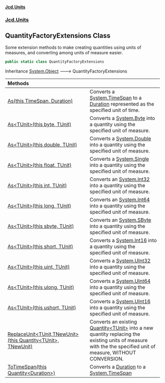 #### [Jcd.Units](index.md 'index')

### [Jcd.Units](Jcd.Units.md 'Jcd.Units')

## QuantityFactoryExtensions Class

Some extension methods to make creating quantities using units of measures,
and converting among units of measure easier.

```csharp
public static class QuantityFactoryExtensions
```

Inheritance [System.Object](https://docs.microsoft.com/en-us/dotnet/api/System.Object 'System.Object') &#129106; QuantityFactoryExtensions

| Methods                                                                                                                                                                                                                                                |                                                                                                                                                                                                                      |
|:-------------------------------------------------------------------------------------------------------------------------------------------------------------------------------------------------------------------------------------------------------|:---------------------------------------------------------------------------------------------------------------------------------------------------------------------------------------------------------------------|
| [As(this TimeSpan, Duration)](QuantityFactoryExtensions.As.t8noLjGnhz07ulPENWLKNw.md 'Jcd.Units.QuantityFactoryExtensions.As(this TimeSpan, Jcd.Units.UnitTypes.Duration)')                                                                            | Converts a [System.TimeSpan](https://docs.microsoft.com/en-us/dotnet/api/System.TimeSpan 'System.TimeSpan') to a [Duration](Duration.md 'Jcd.Units.UnitTypes.Duration') represented as the specified unit of time.   |
| [As&lt;TUnit&gt;(this byte, TUnit)](QuantityFactoryExtensions.As.cbsXG+p4yp9fYuBQ+3CdTA.md 'Jcd.Units.QuantityFactoryExtensions.As<TUnit>(this byte, TUnit)')                                                                                          | Converts a [System.Byte](https://docs.microsoft.com/en-us/dotnet/api/System.Byte 'System.Byte') into a quantity using the specified unit of measure.                                                                 |
| [As&lt;TUnit&gt;(this double, TUnit)](QuantityFactoryExtensions.As.DQzUnlZTTS9XKS2YzB22WQ.md 'Jcd.Units.QuantityFactoryExtensions.As<TUnit>(this double, TUnit)')                                                                                      | Converts a [System.Double](https://docs.microsoft.com/en-us/dotnet/api/System.Double 'System.Double') into a quantity using the specified unit of measure.                                                           |
| [As&lt;TUnit&gt;(this float, TUnit)](QuantityFactoryExtensions.As.JBK1UxfjNQAtmtFQ1+tC1g.md 'Jcd.Units.QuantityFactoryExtensions.As<TUnit>(this float, TUnit)')                                                                                        | Converts a [System.Single](https://docs.microsoft.com/en-us/dotnet/api/System.Single 'System.Single') into a quantity using the specified unit of measure.                                                           |
| [As&lt;TUnit&gt;(this int, TUnit)](QuantityFactoryExtensions.As.N4DvEeK32Ve7qz6N6B8DbQ.md 'Jcd.Units.QuantityFactoryExtensions.As<TUnit>(this int, TUnit)')                                                                                            | Converts an [System.Int32](https://docs.microsoft.com/en-us/dotnet/api/System.Int32 'System.Int32') into a quantity using the specified unit of measure.                                                             |
| [As&lt;TUnit&gt;(this long, TUnit)](QuantityFactoryExtensions.As.ELDiTYxK2pIqybcniIQHxw.md 'Jcd.Units.QuantityFactoryExtensions.As<TUnit>(this long, TUnit)')                                                                                          | Converts an [System.Int64](https://docs.microsoft.com/en-us/dotnet/api/System.Int64 'System.Int64') into a quantity using the specified unit of measure.                                                             |
| [As&lt;TUnit&gt;(this sbyte, TUnit)](QuantityFactoryExtensions.As.FaPdmrJMTMlgR+qF4J0dgg.md 'Jcd.Units.QuantityFactoryExtensions.As<TUnit>(this sbyte, TUnit)')                                                                                        | Converts an [System.SByte](https://docs.microsoft.com/en-us/dotnet/api/System.SByte 'System.SByte') into a quantity using the specified unit of measure.                                                             |
| [As&lt;TUnit&gt;(this short, TUnit)](QuantityFactoryExtensions.As.8cSwpKJdbTkGpiStUKbEcg.md 'Jcd.Units.QuantityFactoryExtensions.As<TUnit>(this short, TUnit)')                                                                                        | Converts a [System.Int16](https://docs.microsoft.com/en-us/dotnet/api/System.Int16 'System.Int16') into a quantity using the specified unit of measure.                                                              |
| [As&lt;TUnit&gt;(this uint, TUnit)](QuantityFactoryExtensions.As.tlzsFU/z9IJNZq/VOltmmA.md 'Jcd.Units.QuantityFactoryExtensions.As<TUnit>(this uint, TUnit)')                                                                                          | Converts a [System.UInt32](https://docs.microsoft.com/en-us/dotnet/api/System.UInt32 'System.UInt32') into a quantity using the specified unit of measure.                                                           |
| [As&lt;TUnit&gt;(this ulong, TUnit)](QuantityFactoryExtensions.As.oAVaUspIqfFTlXPXQje+AA.md 'Jcd.Units.QuantityFactoryExtensions.As<TUnit>(this ulong, TUnit)')                                                                                        | Converts a [System.UInt64](https://docs.microsoft.com/en-us/dotnet/api/System.UInt64 'System.UInt64') into a quantity using the specified unit of measure.                                                           |
| [As&lt;TUnit&gt;(this ushort, TUnit)](QuantityFactoryExtensions.As.JVUxCsRZa8W8nxpDNfVA0A.md 'Jcd.Units.QuantityFactoryExtensions.As<TUnit>(this ushort, TUnit)')                                                                                      | Converts a [System.UInt16](https://docs.microsoft.com/en-us/dotnet/api/System.UInt16 'System.UInt16') into a quantity using the specified unit of measure.                                                           |
| [ReplaceUnit&lt;TUnit,TNewUnit&gt;(this Quantity&lt;TUnit&gt;, TNewUnit)](QuantityFactoryExtensions.ReplaceUnit.IhgkkdX25MzRn0GZCV7AlQ.md 'Jcd.Units.QuantityFactoryExtensions.ReplaceUnit<TUnit,TNewUnit>(this Jcd.Units.Quantity<TUnit>, TNewUnit)') | Converts an existing [Quantity&lt;TUnit&gt;](Quantity_TUnit_.md 'Jcd.Units.Quantity<TUnit>') into a new quantity replacing the existing units of measure with the the specified unit of measure, WITHOUT CONVERSION. |
| [ToTimeSpan(this Quantity&lt;Duration&gt;)](QuantityFactoryExtensions.ToTimeSpan./4fxykkW7DRjkeI6Fp6UpQ.md 'Jcd.Units.QuantityFactoryExtensions.ToTimeSpan(this Jcd.Units.Quantity<Jcd.Units.UnitTypes.Duration>)')                                    | Converts a [Duration](Duration.md 'Jcd.Units.UnitTypes.Duration') to a [System.TimeSpan](https://docs.microsoft.com/en-us/dotnet/api/System.TimeSpan 'System.TimeSpan')                                              |
